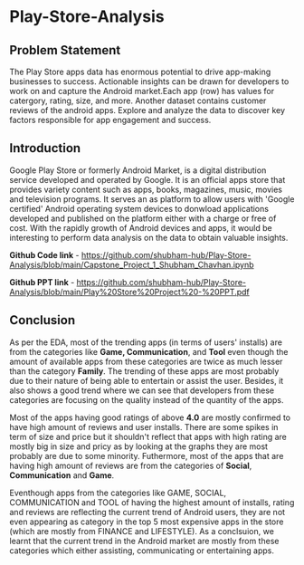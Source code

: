# Play-Store-Analysis
## Problem Statement
The Play Store apps data has enormous potential to drive app-making businesses to success. Actionable insights can be drawn for developers to work on and capture the Android market.Each app (row) has values for catergory, rating, size, and more. Another dataset contains customer reviews of the android apps.
Explore and analyze the data to discover key factors responsible for app engagement and success.

## Introduction
Google Play Store or formerly Android Market, is a digital distribution service developed and operated by Google. It is an official apps store that provides variety content such as apps, books, magazines, music, movies and television programs. It serves an as platform to allow users with 'Google certified' Android operating system devices to donwload applications developed and published on the platform either with a charge or free of cost. With the rapidly growth of Android devices and apps, it would be interesting to perform data analysis on the data to obtain valuable insights.

**Github Code link** - https://github.com/shubham-hub/Play-Store-Analysis/blob/main/Capstone_Project_1_Shubham_Chavhan.ipynb


**Github PPT link**  - https://github.com/shubham-hub/Play-Store-Analysis/blob/main/Play%20Store%20Project%20-%20PPT.pdf


## Conclusion
As per the EDA, most of the trending apps (in terms of users' installs) are from the categories like **Game, Communication**, and **Tool** even though the amount of available apps from these categories are twice as much lesser than the category **Family**. The trending of these apps are most probably due to their nature of being able to entertain or assist the user. Besides, it also shows a good trend where we can see that developers from these categories are focusing on the quality instead of the quantity of the apps.

Most of the apps having good ratings of above **4.0** are mostly confirmed to have high amount of reviews and user installs. There are some spikes in term of size and price but it shouldn't reflect that apps with high rating are mostly big in size and pricy as by looking at the graphs they are most probably are due to some minority. Futhermore, most of the apps that are having high amount of reviews are from the categories of **Social**, **Communication** and **Game**.

Eventhough apps from the categories like GAME, SOCIAL, COMMUNICATION and TOOL of having the highest amount of installs, rating and reviews are reflecting the current trend of Android users, they are not even appearing as category in the top 5 most expensive apps in the store (which are mostly from FINANCE and LIFESTYLE). As a conclsuion, we learnt that the current trend in the Android market are mostly from these categories which either assisting, communicating or entertaining apps.

